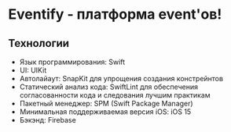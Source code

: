 # Eventify - платформа event'ов!

## Технологии

- Язык программирования: Swift
- UI: UIKit
- Автолайаут: SnapKit для упрощения создания констрейнтов
- Статический анализ кода: SwiftLint для обеспечения согласованности кода и следования лучшим практикам
- Пакетный менеджер: SPM (Swift Package Manager)
- Минимальная поддерживаемая версия iOS: iOS 15
- Бэкэнд: Firebase
